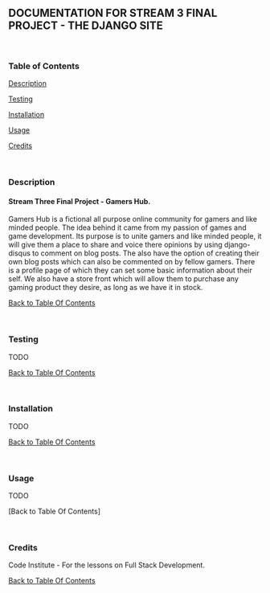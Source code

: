 DOCUMENTATION FOR STREAM 3 FINAL PROJECT - THE DJANGO SITE
----------------------------------------------------------

 

### Table of Contents

[Description](#description)

[Testing](#testing)

[Installation](#installation)

[Usage](#usage#contributing)

[Credits](#credits)

 

### Description

#### Stream Three Final Project - Gamers Hub.

Gamers Hub is a fictional all purpose online community for gamers and like minded people. The idea behind it came from my passion of games and game development. Its purpose is to unite gamers and like minded people, it will give them a place to share and voice there opinions by using django-disqus to comment on blog posts. The also have the option of creating their own blog posts which can also be commented on by fellow gamers. There is a profile page of which they can set some basic information about their self. We also have a store front which will allow them to purchase any gaming product they desire, as long as we have it in stock.

[Back to Table Of Contents](#table-of-contents)

 

### Testing

TODO

[Back to Table Of Contents](#table-of-contents)

 

### Installation

TODO

[Back to Table Of Contents](#table-of-contents)

 

### Usage

TODO

[Back to Table Of Contents]

 

### Credits

Code Institute - For the lessons on Full Stack Development.

[Back to Table Of Contents](#table-of-contents)
